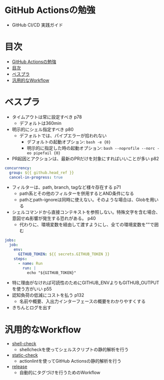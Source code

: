# GitHub Actionsの勉強

- GitHub CI/CD 実践ガイド

# 目次

- [GitHub Actionsの勉強](#github-actionsの勉強)
- [目次](#目次)
- [ベスプラ](#ベスプラ)
- [汎用的なWorkflow](#汎用的なworkflow)

# ベスプラ

- タイムアウトは常に設定すべき p78
  - デフォルトは360min
- 明示的にシェル指定すべき p80
  - デフォルトでは、パイプエラーが拾われない
    - デフォルトの起動オプション: `bash -e {0}`
    - 明示的に指定した時の起動オプション: `bash --noprofile --norc -eo pipefail {0}`
- PR起因とアクションは、最新のPRだけを対象にすればいいことが多い p82
```yaml
concurrency:
  group: ${{ github.head_ref }}
  cancel-in-progress: true
```
- フィルターは、path, branch, tagなど様々存在する p71
  - path系とその他のフィルターを併用するとAND条件になる
  - pathとpath-ignoreは同時に使えない。そのような場合は、Globを用いる
- シェルコマンドから直接コンテキストを参照しない。特殊文字を含む場合、意図せぬ影響が発生する恐れがある。 p40
  - 代わりに、環境変数を経由して渡すようにし、全ての環境変数を""で囲む
```yaml
jobs:
  job:
    env:
      GITHUB_TOKEN: ${{ secrets.GITHUB_TOKEN }}
    steps:
      - name: Run
        run: |
          echo "${GITHUB_TOKEN}"
```
- 特に理由がなければ可読性のためにGITHUB_ENVよりもGITHUB_OUTPUTを使う方がいい p55
- 認知負荷の低減にコストを払う p132
  - 名前や概要、入出力インターフェースの概要をわかりやすくする
- きちんとログを出す

# 汎用的なWorkflow

- [shell-check](./.github/workflows/shecll-check.yml)
  - shellcheckを使ってシェルスクリプトの静的解析を行う
- [static-check](./.github/workflows/static-check.yml)
  - actionlintを使ってGitHub Actionsの静的解析を行う
- [release](./.github/workflows/release.yml)
  - 自動的にタグづけを行うためのWorkflow
